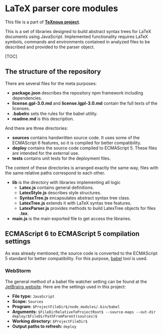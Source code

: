# LaTeX parser core modules
This file is a part of [**TeXnous project**](http://texnous.org).

This is a set of libraries designed to build abstract syntax trees for LaTeX documents using JavaScript.
Implemented functionality requires LaTeX symbols, commands and environments contained in analyzed files to be described and provided to the parser object.

[TOC]

## The structure of the repository
There are several files for the meta purposes:

- **package.json** describes the repository npm framework including dependencies.
- **license.gpl-3.0.md** and **license.lgpl-3.0.md** contain the full texts of the licenses.
- **.babelrc** sets the rules for the babel utility.
- **readme.md** is this description.

And there are three directories:

- **sources** contains handwritten source code. It uses some of the ECMAScript 6 features, so it is compiled for better compatibility.
- **deploy** contains the source code compiled to ECMAScript 5. These files are intended for the external use.
- **tests** contains unit tests for the deployment files.

The content of these directories is arranged exactly the same way, files with the same relative paths correspond to each other.

- **lib** is the directory with libraries implementing all logic
	- **Latex.js** contains general definitions.
	- **LatexStyle.js** describes style structures.
	- **SyntaxTree.js** encapsulates abstract syntax tree class.
	- **LatexTree.js** extends it with LaTeX syntax tree features.
	- **LatexParser.js** provides methods to build LatexTree objects for files **.tex**.
- **main.js** is the main exported file to get access the libraries.

## ECMAScript 6 to ECMAScript 5 compilation settings
As was already mentioned, the source code is converted to the ECMAScript 5 standard for better compatibility. For this purpose, [babel](http://babeljs.io/) tool is used.

### WebStorm
The general method of a babel file watcher setting can be found at the [JetBrains website](https://blog.jetbrains.com/webstorm/2015/05/ecmascript-6-in-webstorm-transpiling/). Here are the settings used in this project:

- **File type:** `JavaScript`
- **Scope:** `Sources`
- **Program:** `$ProjectFileDir$/node_modules/.bin/babel`
- **Arguments:** `$FileDirRelativeToProjectRoot$ --source-maps --out-dir deploy/$FileDirPathFromParent(sources)$`
- **Working directory:** `$ProjectFileDir$`
- **Output paths to refresh:** `deploy`
